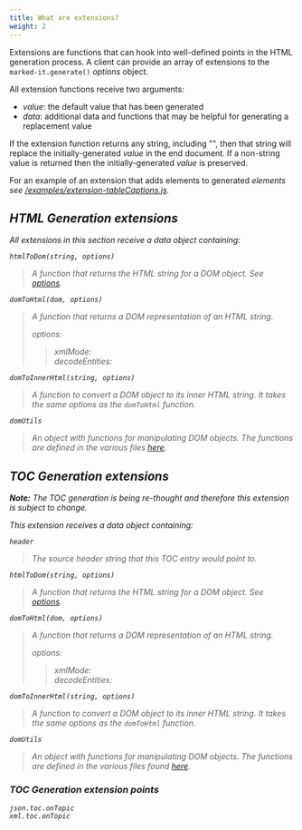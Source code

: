 ```yaml
---
title: What are extensions?
weight: 2
---
```


Extensions are functions that can hook into well-defined points in the HTML generation process.  A client can provide an array of extensions to the `marked-it.generate()` *options* object.

All extension functions receive two arguments:
- *value*: the default value that has been generated
- *data*: additional data and functions that may be helpful for generating a replacement value

If the extension function returns any string, including "", then that string will replace the initially-generated *value* in the end document.  If a non-string value is returned then the initially-generated *value* is preserved.

For an example of an extension that adds *<caption>* elements to generated *<table>* elements see [/examples/extension-tableCaptions.js](https://ibm.github.io/marked-it/examples/extension-tableCaptions.js).

## HTML Generation extensions

All extensions in this section receive a *data* object containing:

`htmlToDom(string, options)`
> A function that returns the HTML string for a DOM object.  See [options](https://github.com/fb55/htmlparser2/).

`domToHtml(dom, options)`
> A function that returns a DOM representation of an HTML string.
>
> *options*:  
>> *xmlMode*: <boolean>  
>> *decodeEntities*: <boolean>

`domToInnerHtml(string, options)`
> A function to convert a DOM object to its inner HTML string.  It takes the same *options* as the `domToHtml` function.

`domUtils`
> An object with functions for manipulating DOM objects.  The functions are defined in the various files [here](https://github.com/fb55/domutils/).

## TOC Generation extensions

**Note:** The TOC generation is being re-thought and therefore this extension is subject to change.

This extension receives a *data* object containing:

`header`
> The source header string that this TOC entry would point to.

`htmlToDom(string, options)`
> A function that returns the HTML string for a DOM object.  See [options](https://github.com/fb55/htmlparser2/).

`domToHtml(dom, options)`
> A function that returns a DOM representation of an HTML string.
>
> *options*:  
>> *xmlMode*: <boolean>  
>> *decodeEntities*: <boolean>

`domToInnerHtml(string, options)`
> A function to convert a DOM object to its inner HTML string.  It takes the same *options* as the `domToHtml` function.

`domUtils`
> An object with functions for manipulating DOM objects.  The functions are defined in the various files found [here](https://github.com/fb55/domutils/).

### TOC Generation extension points

	json.toc.onTopic
	xml.toc.onTopic
